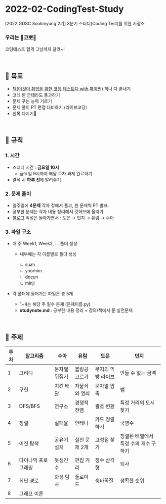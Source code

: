 # 2022-02-CodingTest-Study
[2022 GDSC Sookmyung 2기] 3분기 스터디(Coding Test)를 위한 저장소

### 우리는 👃코뽀👃
코딩테스트 합격 그날까지 달려~!

</br>

## 🎯 목표 
- [책(이것이 취업을 위한 코딩 테스트다 with 파이썬)](http://www.yes24.com/Product/Goods/91433923) 하나 다 끝내기 
- 코테 한 군데라도 통과하기 
- 문제 푸는 능력 기르기 
- 문제 풀이 PT 면접 대비하기 (라이브코딩) 
- 친목 다지기👻

</br>

## 🚨 규칙 
### 1. 시간 
- 스터디 시간 : **금요일 10시**
  - 금요일 9시까지 해당 주차 과제 완료하기 
- 결석 시 **하루 전**에 알려주기 


### 2. 문제 풀이 
- 일주일에 **4문제** 각자 정해서 풀고, 한 문제씩 PT 발표. 
- 공부한 문제는 각자 내용 정리해서 깃허브에 올리기
- [블로그](https://dsc-sookmyung.tistory.com/) 작성은 돌아가면서 : 도은 → 민지 → 유림 → 수아


### 3. 파일 구조 
- 매 주 Week1, Week2, ... 폴더 생성 
  - 내부에는 각 이름별로 폴더 생성 
  
     ㄴ suah  
     ㄴ yoorhim  
     ㄴ doeun  
     ㄴ minji  
     
- 각 폴더에 들어가는 파일은 총 5개 
  - 1~4는 해당 주 필수 문제 (문제이름.py)
  - **studynote.md** : 공부한 내용 정리 + 강의/책에서 푼 실전문제 


</br>

## 📖 주제 
| 주차 | 알고리즘 | 수아 | 유림 | 도은 | 민지 | 
|---|---|---|---|---|---| 
| 1 | 그리디 | 문자열 뒤집기 | 볼링공 고르기 | 무지의 먹방 라이브 | 만들 수 없는 금액 | 
| 2 | 구현 | 치킨 배달 | 자물쇠와 열쇠 | 문자열 압축 | 뱀 |
| 3 | DFS/BFS | 연구소 | 경쟁적 전염 | 괄호 변환 | 특정 거리의 도시 찾기 |
| 4 | 정렬 | 실패율 | 안테나 | 카드 정렬하기 | 국영수 |
| 5 | 이진 탐색 | 공유기 설치 | 실전 문제 2개 | 고정점 찾기 | 정렬된 배열에서 특정 수의 개수 구하기 |
| 6 | 다이나믹 프로그래밍 | 못생긴 수 | 편집 거리 | 정수 삼각형 | 퇴사 |
| 7 | 최단 경로 | 화성 탐사 | 플로이드 | 숨바꼭질 | 정확한 순위 |
| 8 | 그래프 이론 | 



